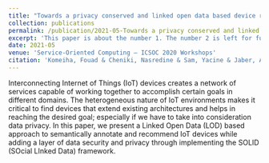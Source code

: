 ```yaml
---
title: "Towards a privacy conserved and linked open data based device recommendation in iot"
collection: publications
permalink: /publication/2021-05-Towards a privacy conserved and linked open data based device recommendation in iot
excerpt: 'This paper is about the number 1. The number 2 is left for future work.'
date: 2021-05
venue: 'Service-Oriented Computing – ICSOC 2020 Workshops'
citation: 'Komeiha, Fouad & Cheniki, Nasredine & Sam, Yacine & Jaber, Ali & Messai, Nizar. (2021). Towards a Privacy Conserved and Linked Open Data Based Device Recommendation in IoT. 10.1007/978-3-030-76352-7_5. '
---
```


Interconnecting Internet of Things (IoT) devices creates a network of services capable of working together to accomplish certain goals in different domains. The heterogeneous nature of IoT environments makes it critical to find devices that extend existing architectures and helps in reaching the desired goal; especially if we have to take into consideration data privacy. In this paper, we present a Linked Open Data (LOD) based approach to semantically annotate and recommend IoT devices while adding a layer of data security and privacy through implementing the SOLID (SOcial LInked Data) framework.
